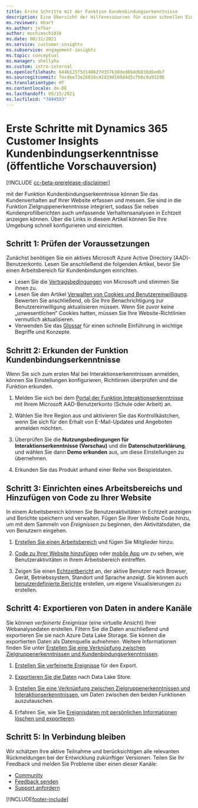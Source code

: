 ```yaml
---
title: Erste Schritte mit der Funktion Kundenbindungserkenntnisse
description: Eine Übersicht der Hilferessourcen für einen schnellen Einstieg.
ms.reviewer: mhart
ms.author: jefhar
author: mochimochi016
ms.date: 08/31/2021
ms.service: customer-insights
ms.subservice: engagement-insights
ms.topic: conceptual
ms.manager: shellyha
ms.custom: intro-internal
ms.openlocfilehash: 644b125f5d140627d357630ded88dd6838d6edb7
ms.sourcegitcommit: fecdee73e26816c42d39d160d4d5cfb6c8a91596
ms.translationtype: HT
ms.contentlocale: de-DE
ms.lasthandoff: 09/15/2021
ms.locfileid: "7494593"
---
```

# <a name="get-started-with-dynamics-365-customer-insights-engagement-insights-capability-public-preview"></a>Erste Schritte mit Dynamics 365 Customer Insights Kundenbindungserkenntnisse (öffentliche Vorschauversion)

[!INCLUDE [cc-beta-prerelease-disclaimer](includes/cc-beta-prerelease-disclaimer.md)]

mit der Funktion Kundenbindungserkenntnisse können Sie das Kundenverhalten auf Ihrer Website erfassen und messen. Sie sind in die Funktion Zielgruppenerkenntnisse integriert, sodass Sie neben Kundenprofilberichten auch umfassende Verhaltensanalysen in Echtzeit anzeigen können. Über die Links in diesem Artikel können Sie Ihre Umgebung schnell konfigurieren und einrichten.

## <a name="step-1-review-prerequisites"></a>Schritt 1: Prüfen der Voraussetzungen

Zunächst benötigen Sie ein aktives Microsoft Azure Active Directory (AAD)-Benutzerkonto. Lesen Sie anschließend die folgenden Artikel, bevor Sie einen Arbeitsbereich für Kundenbindungen einrichten.

- Lesen Sie die [Vertragsbedingungen](terms-of-service.md) von Microsoft und stimmen Sie ihnen zu.  
- Lesen Sie den Artikel [Verwalten von Cookies und Benutzereinwilligung](user-consent-storage.md). Bewerten Sie anschließend, ob Sie Ihre Benachrichtigung zur Benutzereinwilligung aktualisieren müssen. Wenn Sie zuvor keine „unwesentlichen“ Cookies hatten, müssen Sie Ihre Website-Richtlinien vermutlich aktualisieren.
- Verwenden Sie das [Glossar](glossary.md) für einen schnelle Einführung in wichtige Begriffe und Konzepte.

## <a name="step-2-explore-engagement-insights"></a>Schritt 2: Erkunden der Funktion Kundenbindungserkenntnisse

Wenn Sie sich zum ersten Mal bei Interaktionserkenntnissen anmelden, können Sie Einstellungen konfigurieren, Richtlinien überprüfen und die Funktion erkunden.

1. Melden Sie sich bei dem [Portal der Funktion Interaktionserkenntnisse](https://home.ci.ai.dynamics.com/app/engagement-insights) mit Ihrem Microsoft AAD-Benutzerkonto (Schule oder Arbeit) an.

1. Wählen Sie Ihre Region aus und aktivieren Sie das Kontrollkästchen, wenn Sie sich für den Erhalt von E-Mail-Updates und Angeboten anmelden möchten.

1. Überprüfen Sie die **Nutzungsbedingungen für Interaktionserkenntnisse (Vorschau)** und die **Datenschutzerklärung**, und wählen Sie dann **Demo erkunden** aus, um diese Einstellungen zu übernehmen.

1. Erkunden Sie das Produkt anhand einer Reihe von Beispieldaten.

##  <a name="step-3-set-up-a-workspace-and-add-code-to-your-website"></a>Schritt 3: Einrichten eines Arbeitsbereichs und Hinzufügen von Code zu Ihrer Website

In einem Arbeitsbereich können Sie Benutzeraktivitäten in Echtzeit anzeigen und Berichte speichern und verwalten. Fügen Sie Ihrer Website Code hinzu, um mit dem Sammeln von *Ereignissen* zu beginnen, den Aktivitätsdaten, die von Benutzern eingehen.

1. [Erstellen Sie einen Arbeitsbereich](create-workspace.md) und fügen Sie Mitglieder hinzu.

1. [Code zu Ihrer Website hinzufügen](instrument-website.md) oder [mobile App](developer-resources.md#capture-events-from-mobile-apps) um zu sehen, wie Benutzeraktivitäten in Ihrem Arbeitsbereich eintreffen.

1. Zeigen Sie einen [Echtzeitbericht](view-reports.md) an, der aktive Benutzer nach Browser, Gerät, Betriebssystem, Standort und Sprache anzeigt. Sie können auch [benutzerdefinierte Berichte](custom-reports.md) erstellen, um eigene Visualisierungen zu erstellen.
    
## <a name="step-4-export-data-to-other-channels"></a>Schritt 4: Exportieren von Daten in andere Kanäle

Sie können *verfeinerte Ereignisse* (eine virtuelle Ansicht) Ihrer Webanalysedaten erstellen. Filtern Sie die Daten anschließend und exportieren Sie sie nach Azure Data Lake Storage. Sie können die exportierten Daten als Datenquelle aufnehmen. Weitere Informationen finden Sie unter [Erstellen Sie eine Verknüpfung zwischen Zielgruppenerkenntnissen und Kundenbindungserkenntnissen](integrate-audience-insights-engagement-insights.md).

1. [Erstellen Sie verfeinerte Ereignisse](refined-events.md) für den Export.

1. [Exportieren Sie die Daten](export-events.md) nach Data Lake Store.

1. [Erstellen Sie eine Verknüpfung zwischen Zielgruppenerkenntnissen und Interaktionserkenntnissen](integrate-audience-insights-engagement-insights.md), um Daten zwischen den beiden Funktionen auszutauschen.

1. Erfahren Sie, wie Sie [Ereignisdaten mit persönlichen Informationen löschen und exportieren](delete-export-personal-data.md).
 
## <a name="step-5-stay-connected"></a>Schritt 5: In Verbindung bleiben

Wir schätzen Ihre aktive Teilnahme und berücksichtigen alle relevanten Rückmeldungen bei der Entwicklung zukünftiger Versionen. Teilen Sie Ihr Feedback und melden Sie Probleme über einen dieser Kanäle:
- [Community](https://go.microsoft.com/fwlink/?linkid=2141648)
- [Feedback senden](https://go.microsoft.com/fwlink/?linkid=2143222)
- [Support anfordern](https://go.microsoft.com/fwlink/?linkid=2145734) 


[!INCLUDE[footer-include](../includes/footer-banner.md)]
